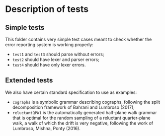 
# Description of tests

## Simple tests

This folder contains very simple test cases meant to check whether the error reporting system is working properly:

- `test1` and `test3` should parse without errors;
- `test2` should have lexer and parser errors;
- `test4` should have only lexer errors.

## Extended tests

We also have certain standard specification to use as examples:

- `cographs` is a symbolic grammar describing cographs, following the split decomposition framework of Bahrani and Lumbroso (2017);
- `reluctantQPW1` is the automatically generated half-plane walk grammar that is optimal for the random sampling of a reluctant quarter-plane walk, a walk of which the drift is very negative, following the work of Lumbroso, Mishna, Ponty (2016).
